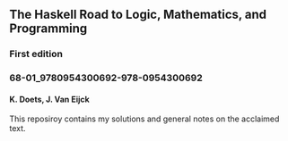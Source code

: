 ## The Haskell Road to Logic, Mathematics, and Programming
### First edition
### 68-01_9780954300692-978-0954300692
#### K. Doets, J. Van Eijck
This reposiroy contains my solutions and general notes on the acclaimed text.
